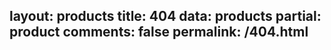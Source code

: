 layout: products
title: 404
data: products
partial: product
comments: false
permalink: /404.html
---